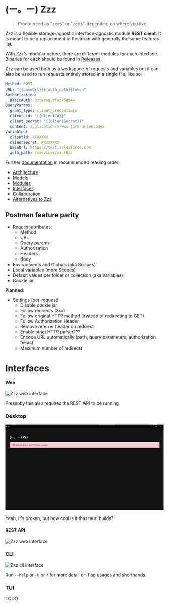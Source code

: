 # (ー。ー) Zzz

> Pronounced as "zees" or "zeds" depending on where you live.

Zzz is a flexible storage-agnostic interface-agnostic module **REST client**. It is meant to be a replacement to Postman with generally the same features list.

With Zzz's modular nature, there are different modules for each Interface. Binaries for each should be found in [Releases](https://gitlab.com/cat-dev-null/zzz/-/releases).



Zzz can be used both as a workspace of requests and variables but it can also be used to run requests entirely stored in a single file, like so:

```yaml
Method: POST
URL: "{{baseUrl}}{{auth_path}}token"
Authorization:
  BasicAuth: 32tersgvzfwt45g54=
QueryParams:
  grant_type: client_credentials
  client_id: "{{clientId}}"
  client_secret: "{{clientSecret}}"
  content: application/x-www-form-urlencoded
Variables:
  clientId: XXXXXXX
  clientSecret: XXXXXXXX
  baseUrl: https://test.salesforce.com
  auth_path: /services/oauth2/
```

Further [documentation](docs) in recommended reading order:

  - [Architecture](docs/architecture.md)
  - [Models](docs/models.md)
  - [Modules](docs/modules.md)
  - [Interfaces](docs/interfaces.md)
  - [Collaboration](docs/collaboration.md)
  - [Alternatives to Zzz](docs/alternatives.md)


## Postman feature parity

- Request attributes:
  - Method
  - URL
  - Query params
  - Authorization
  - Headers
  - Body
- Environments and Globals (aka Scopes)
- Local variables (more Scopes)
- Default values per folder or collection (aka Variables)
- Cookie jar

**Planned**:

- Settings (per-request)
  - Disable cookie jar
  - Follow redirects (3xx)
  - Follow original HTTP method (instead of redirecting to GET)
  - Follow Authorization Header
  - Remove referrer header on redirect
  - Enable strict HTTP parser???
  - Encode URL automatically (path, query parameters, authorization fields)
  - Maximum number of redirects


# Interfaces

#### Web
![Zzz web interface](./screenshots/web.png)

Presently this also requires the REST API to be running

### Desktop
![Zzz_desktop_interface](./screenshots/desktop.png)

Yeah, it's broken, but how cool is it that tauri builds?

#### REST API
![Zzz web interface](./screenshots/api.png)

### CLI
![Zzz cli interface](./screenshots/cli.png)

Run `--help` or `-h` or `?` for more detail on flag usages and shorthands.

### TUI

TODO
